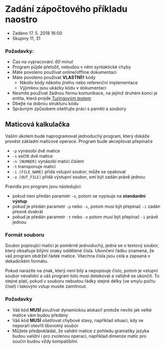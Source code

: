 Zadání zápočtového příkladu naostro
===================================

* Zadáno 17. 5. 2018 16:00
* Skupiny 11, 31

### Požadavky:

* Čas na vypracování: _60 minut_
* Program půjde přeložit, nebudou v něm syntaktické chyby
* Máte povoleno používat online/offline dokumentaci
* Máte povoleno používat __VLASTNÍ!!__ kódy
  * Nikoliv kódy někoho jiného nebo referenční implementace
  * Výjimkou jsou ukázky kódu v dokumentaci
* Nesmíte používat žádnou formu komunikace, na jejímž druhém konci je entita, která projde [Turingovým testem](https://cs.wikipedia.org/wiki/Turing%C5%AFv_test)
* Dbejte na dobrou strukturu kódu
* Správným způsobem ošetřujte práci s pamětí a soubory

## Maticová kalkulačka

Vaším úkolem bude naprogramovat jednoduchý program, který dokáže provést základní maticové operace.
Program bude akceptovat přepínače 
* `-p` vynásobí dvě matice
* `-s` sečtě dvě matice
* `-n [NUMBER]` vynásobí matici číslem
* `-t` transponuje matici
* `-i [FILE_NAME]` přidá vstupní soubor, může se opakovat
* `-o [OUT_FILE]` přidá výstupní soubor, smí být zadán právě jednou

Pravidla pro program jsou následující:
* pokud není předán parametr `-o`, potom se vypisuje na __standardní výstup__
* pokud je předán parametr `-p` nebo `-s`, potom musí být přepínač `-i` zadán přesně dvakrát
* pokud je předán parametr `-t` nebo `-n` potom musí být přepínač `-i` právě jednou

### Formát souboru

Soubor popisující matici je poměrně jednoduchý, jedná se o textový soubor, který obsahuje bílými znaky oddělené čísla. Ukončení řádku znamená, že váš program obdržel řádek matice.
Všechna čísla jsou celá a zapsaná v dekadickém formátu.

Pokud narazíte na znak, který není bílý a nepopisuje číslo, potom je vstupní soubor nevalidní a váš program toto musí detekovat a validně se ukončit.
To stejné platí, pokud v souboru nebudou řádky stejné délky (ve smylu počtu čísel) i takovýto vstup musíte zamítnout.

### Požadavky

* Váš kód __MUSÍ__ používat dynamickou alokaci! protože nevíte jak velké matice vám budou předány
* Váš kód __MUSÍ__ ošetřovat chybové stavy, například situaci, kdy se neporaří otevřít libovolný soubor
* Můžete předpokládat, že validní matice z pohledu gramatiky jazyka budou validní i pro zvolenou operaci, například dimenze matic pro součin budou vždy kompatibilní.
